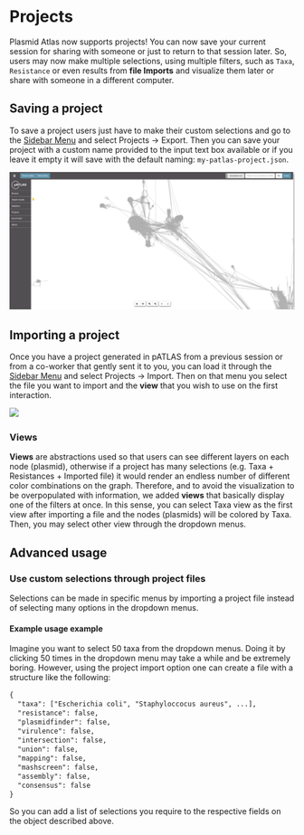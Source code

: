 # Projects

Plasmid Atlas now supports projects! You can now save your current
session for sharing with someone or just to return to that session
later. So, users may now make multiple selections, using multiple
filters, such as `Taxa`, `Resistance` or even results from **file
Imports** and visualize them later or share with someone in a different
computer.

## Saving a project

To save a project users just have to make their custom selections and
go to the [Sidebar Menu](Sidebar.md) and select Projects -> Export.
Then you can save your project with a custom name provided to the input
text box available or if you leave it empty it will save with the
default naming: `my-patlas-project.json`.

![](gitbook/images/project_export.gif)

## Importing a project

Once you have a project generated in pATLAS from a previous session or
from a co-worker that gently sent it to you, you can load it through
the [Sidebar Menu](Sidebar.md) and select Projects -> Import.
Then on that menu you select the file you want to import and the
**view** that you wish to use on the first interaction.

![](gitbook/images/project_import.gif)

### Views

**Views** are abstractions used so that users can see different layers
on each node (plasmid), otherwise if a project has many selections (e.g.
Taxa + Resistances + Imported file) it would render an endless number
of different color combinations on the graph. Therefore, and to avoid
the visualization to be overpopulated with information, we added
**views** that basically display one of the filters at once. In this
sense, you can select Taxa view as the first view after importing a file
and the nodes (plasmids) will be colored by Taxa. Then, you may select
other view through the dropdown menus.

## Advanced usage

### Use custom selections through project files

Selections can be made in specific menus by importing a project file
instead of selecting many options in the dropdown menus.

#### Example usage example

Imagine you want to select 50 taxa from the dropdown menus. Doing it by
clicking 50 times in the dropdown menu may take a while and be
extremely boring. However, using the project import option one can
create a file with a structure like the following:

```
{
  "taxa": ["Escherichia coli", "Staphyloccocus aureus", ...],
  "resistance": false,
  "plasmidfinder": false,
  "virulence": false,
  "intersection": false,
  "union": false,
  "mapping": false,
  "mashscreen": false,
  "assembly": false,
  "consensus": false
}
```

So you can add a list of selections you require to the respective fields
on the object described above.